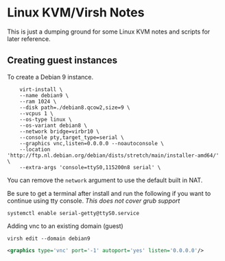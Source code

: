 # Linux KVM/Virsh Notes

This is just a dumping ground for some Linux KVM notes and scripts for later reference.  


## Creating guest instances

To create a Debian 9 instance. 

```shell
    virt-install \
    --name debian9 \
    --ram 1024 \
    --disk path=./debian8.qcow2,size=9 \
    --vcpus 1 \
    --os-type linux \
    --os-variant debian8 \
    --network bridge=virbr10 \
    --console pty,target_type=serial \
    --graphics vnc,listen=0.0.0.0 --noautoconsole \
    --location 'http://ftp.nl.debian.org/debian/dists/stretch/main/installer-amd64/' \
    --extra-args 'console=ttyS0,115200n8 serial' \
```

You can remove the `network` argument to use the default built in NAT.  

Be sure to get a terminal after install and run the following if you want to continue using tty console. *This does not cover grub support*

```shell
systemctl enable serial-getty@ttyS0.service
```

Adding vnc to an existing domain (guest)

```shell
virsh edit --domain debian9
```

```XML
<graphics type='vnc' port='-1' autoport='yes' listen='0.0.0.0'/>
```

